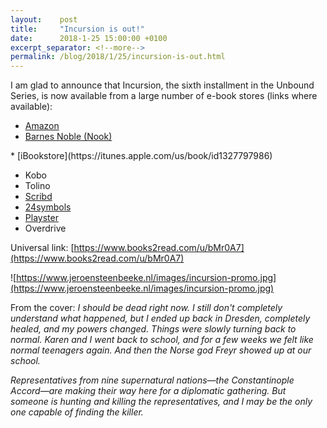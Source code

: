 ```yaml
---
layout:    post
title:     "Incursion is out!"
date:      2018-1-25 15:00:00 +0100
excerpt_separator: <!--more-->
permalink: /blog/2018/1/25/incursion-is-out.html
---
```


I am glad to announce that Incursion, the sixth installment in the Unbound Series, is now available from a large number of e-book stores (links where available):

* [Amazon](https://www.amazon.com/gp/product/B078J6BYNZ)
* [Barnes  Noble (Nook)](http://www.barnesandnoble.com/s/2940154969090)

<!--more-->* [iBookstore](https://itunes.apple.com/us/book/id1327797986)
* Kobo
* Tolino
* [Scribd](http://www.scribd.com/book/367596707)
* [24symbols](https://www.24symbols.com/book/x/x/x?id=2527689)
* [Playster](http://read.playster.com/x/10009781386032168)
* Overdrive


Universal link: [https://www.books2read.com/u/bMr0A7](https://www.books2read.com/u/bMr0A7)

![https://www.jeroensteenbeeke.nl/images/incursion-promo.jpg](https://www.jeroensteenbeeke.nl/images/incursion-promo.jpg)

From the cover:
*I should be dead right now. I still don't completely understand what happened, but I ended up back in Dresden, completely healed, and my powers changed. Things were slowly turning back to normal. Karen and I went back to school, and for a few weeks we felt like normal teenagers again. And then the Norse god Freyr showed up at our school.*

*Representatives from nine supernatural nations&#x2014;the Constantinople Accord&#x2014;are making their way here for a diplomatic gathering. But someone is hunting and killing the representatives, and I may be the only one capable of finding the killer.*